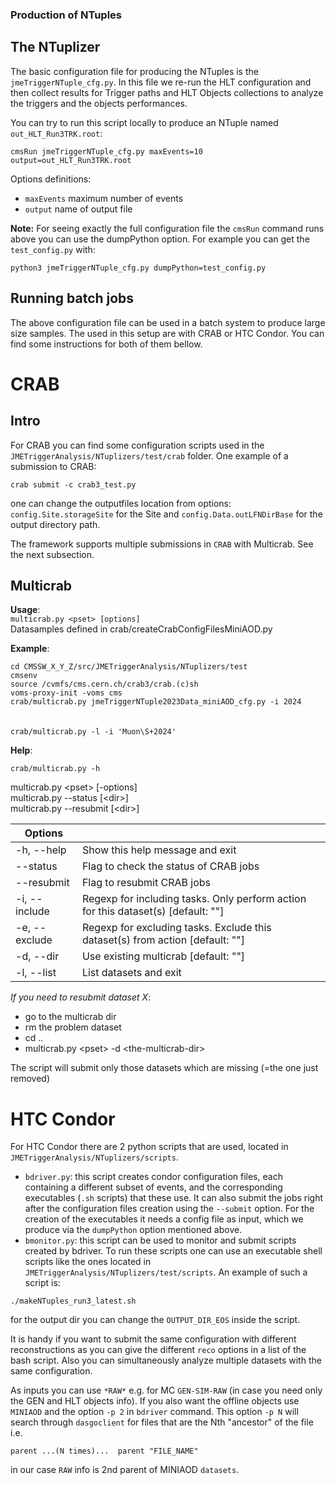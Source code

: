 ### Production of NTuples

## The NTuplizer
The basic configuration file for producing the NTuples is the `jmeTriggerNTuple_cfg.py`. In this file we re-run the HLT configuration and then collect results for Trigger paths and HLT Objects collections to analyze the triggers and the objects performances.

You can try to run this script locally to produce an NTuple named `out_HLT_Run3TRK.root`: 
```
cmsRun jmeTriggerNTuple_cfg.py maxEvents=10 output=out_HLT_Run3TRK.root
```
Options definitions:
* `maxEvents`  maximum number of events 
* `output`  name of output file 

**Note:** For seeing exactly the full configuration file the `cmsRun` command runs above you can use the dumpPython option. For example you can get the `test_config.py` with:
```
python3 jmeTriggerNTuple_cfg.py dumpPython=test_config.py
```

## Running batch jobs
The above configuration file can be used in a batch system to produce large size samples. The used in this setup are with CRAB or HTC Condor. You can find some instructions for both of them bellow.

# CRAB
## Intro
For CRAB you can find some configuration scripts used in the `JMETriggerAnalysis/NTuplizers/test/crab` folder.
One example of a submission to CRAB:
```
crab submit -c crab3_test.py
```
one can change the outputfiles location from options:
`config.Site.storageSite` for the Site and `config.Data.outLFNDirBase` for the output directory path. 

The framework supports multiple submissions in `CRAB` with Multicrab. See the next subsection.

## Multicrab

**Usage**:\
`multicrab.py <pset> [options]`\
Datasamples defined in crab/createCrabConfigFilesMiniAOD.py

**Example**:

`cd CMSSW_X_Y_Z/src/JMETriggerAnalysis/NTuplizers/test` \
`cmsenv`\
`source /cvmfs/cms.cern.ch/crab3/crab.(c)sh`\
`voms-proxy-init -voms cms` \
`crab/multicrab.py jmeTriggerNTuple2023Data_miniAOD_cfg.py -i 2024`\
\
\
`crab/multicrab.py -l -i 'Muon\S+2024'`

**Help**:

`crab/multicrab.py -h`

multicrab.py &lt;pset&gt; [-options]\
multicrab.py --status [&lt;dir&gt;]\
multicrab.py --resubmit [&lt;dir&gt;]

| Options ||
| --- | --- |
|-h, --help   | Show this help message and exit |
|--status     | Flag to check the status of CRAB jobs  |
|--resubmit   | Flag to resubmit CRAB jobs |
|-i, --include| Regexp for including tasks. Only perform action for this dataset(s) [default: ""] |
|-e, --exclude| Regexp for excluding tasks. Exclude this dataset(s) from action [default: ""] |
|-d, --dir    | Use existing multicrab [default: ""] |
|-l, --list   | List datasets and exit  |


*If you need to resubmit dataset X*:
 - go to the multicrab dir
 - rm the problem dataset
 - cd ..
 - multicrab.py &lt;pset&gt; -d &lt;the-multicrab-dir&gt;


The script will submit only those datasets which are missing (=the one just removed)


# HTC Condor
For HTC Condor there are 2 python scripts that are used, located in `JMETriggerAnalysis/NTuplizers/scripts`.
* `bdriver.py`: this script creates condor configuration files, each containing a different subset of events, and the corresponding executables (`.sh` scripts) that these use. It can also submit the jobs right after the configuration files creation using the `--submit` option. 
For the creation of the executables it needs a config file as input, which we produce via the `dumpPython` option mentioned above.
* `bmonitor.py`: this script can be used to monitor and submit scripts created by bdriver. 
To run these scripts one can use an executable shell scripts like the ones located in `JMETriggerAnalysis/NTuplizers/test/scripts`. An example of such a script is:
```
./makeNTuples_run3_latest.sh
```
for the output dir you can change the `OUTPUT_DIR_EOS` inside the script.

It is handy if you want to submit the same configuration with different reconstructions as you can give the different `reco` options in a list of the bash script. Also you can simultaneously analyze multiple datasets with the same configuration.

As inputs you can use `*RAW*` e.g. for MC `GEN-SIM-RAW` (in case you need only the GEN and HLT objects info). If you also want the offline objects use `MINIAOD` and the option `-p 2` in `bdriver` command. This option `-p N` will search through `dasgoclient` for files that are the Nth "ancestor" of the file i.e. 
```
parent ...(N times)...  parent "FILE_NAME"
``` 
in our case `RAW` info is 2nd parent of MINIAOD `datasets`. 